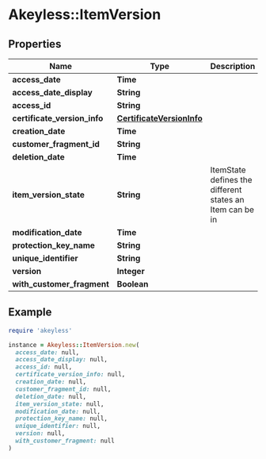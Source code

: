 # Akeyless::ItemVersion

## Properties

| Name | Type | Description | Notes |
| ---- | ---- | ----------- | ----- |
| **access_date** | **Time** |  | [optional] |
| **access_date_display** | **String** |  | [optional] |
| **access_id** | **String** |  | [optional] |
| **certificate_version_info** | [**CertificateVersionInfo**](CertificateVersionInfo.md) |  | [optional] |
| **creation_date** | **Time** |  | [optional] |
| **customer_fragment_id** | **String** |  | [optional] |
| **deletion_date** | **Time** |  | [optional] |
| **item_version_state** | **String** | ItemState defines the different states an Item can be in | [optional] |
| **modification_date** | **Time** |  | [optional] |
| **protection_key_name** | **String** |  | [optional] |
| **unique_identifier** | **String** |  | [optional] |
| **version** | **Integer** |  | [optional] |
| **with_customer_fragment** | **Boolean** |  | [optional] |

## Example

```ruby
require 'akeyless'

instance = Akeyless::ItemVersion.new(
  access_date: null,
  access_date_display: null,
  access_id: null,
  certificate_version_info: null,
  creation_date: null,
  customer_fragment_id: null,
  deletion_date: null,
  item_version_state: null,
  modification_date: null,
  protection_key_name: null,
  unique_identifier: null,
  version: null,
  with_customer_fragment: null
)
```

